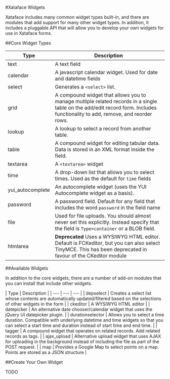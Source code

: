 #Xataface Widgets

Xataface includes many common widget types built-in, and there are modules that add support for many other widget types.  In addition, it includes a pluggable API that will allow you to develop your own widgets for use in Xataface forms.

##Core Widget Types

| Type | Description |
|---|---|
| text | A text field |
| calendar | A javascript calendar widget.  Used for date and datetime fields |
| select | Generates a `<select>` list. |
| grid | A compound widget that allows you to manage mutliple related records in a single table on the add/edit record form.  Includes functionality to add, remove, and reorder rows. |
| lookup | A lookup to select a record from another table. |
| table | A compound widget for editing tabular data.  Data is stored in an XML format inside the field. |
| textarea | A `<textarea>` widget |
| time | A drop-down list that allows you to select times.  Used as the default for `time` fields |
| yui_autocomplete | An autocomplete widget (uses the YUI Autocomplete widget as a basis). |
| password | A password field.  Default for any field that includes the word `password` in the field name |
| file | Used for file uploads.  You should almost never set this explicitly.  Instead specify that the field is `Type=container` or a BLOB field. |
| htmlarea | **Deprecated** Uses a WYSIWYG HTML editor.  Default is FCKeditor, but you can also select TinyMCE.  This has been deprecated in favour of the CKeditor module |


##Available Widgets

In addition to the core widgets, there are a number of add-on modules that you can install that include other widgets.

| Type | Description |
| --- | --- | --- |
| depselect | Creates a select list whose contents are automatically updated/filtered based on the selections of other widgets in the form | 
| ckeditor | A WYSIWYG HTML editor | 
| datepicker | An alternative date chooser/calendar widget that uses the jQuery UI datepicker plugin. |
| durationselector | Allows you to select a time duration.  Compatible with underlying datetime and time widgets so that you can select a start time and duration instead of start time and end time. |
| tagger | A compound widget that operates on related records.  Add related records as tags.  |
| ajax_upload | Alternative upload widget that uses AJAX for uploading in the background instead of including the file as part of the POST request. |
| map | Provides a Google Map to select points on a map.  Points are stored as a JSON structure |

##Create Your Own Widget

TODO
